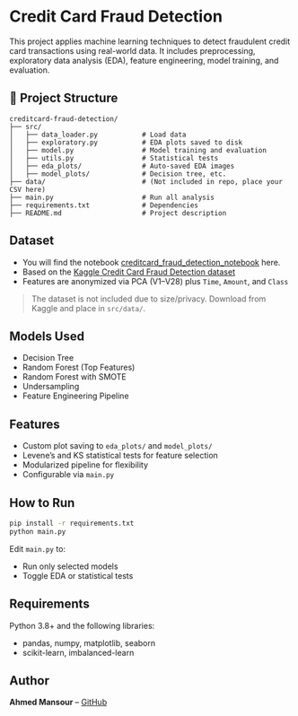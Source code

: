 # Credit Card Fraud Detection

This project applies machine learning techniques to detect fraudulent credit card transactions using real-world data. It includes preprocessing, exploratory data analysis (EDA), feature engineering, model training, and evaluation.

## 📂 Project Structure

```
creditcard-fraud-detection/
├── src/
│   ├── data_loader.py           # Load data
│   ├── exploratory.py           # EDA plots saved to disk
│   ├── model.py                 # Model training and evaluation
│   ├── utils.py                 # Statistical tests
│   ├── eda_plots/               # Auto-saved EDA images
│   ├── model_plots/             # Decision tree, etc.
├── data/                        # (Not included in repo, place your CSV here)
├── main.py                      # Run all analysis
├── requirements.txt             # Dependencies
├── README.md                    # Project description
```

##  Dataset

- You will find the notebook [creditcard_fraud_detection_notebook](https://colab.research.google.com/drive/1-8Qtbw47T2QZEJEixNPSzvrN33GgRs3W?usp=sharing) here.
- Based on the [Kaggle Credit Card Fraud Detection dataset](https://www.kaggle.com/datasets/mlg-ulb/creditcardfraud)
- Features are anonymized via PCA (V1–V28) plus `Time`, `Amount`, and `Class`

> The dataset is not included due to size/privacy. Download from Kaggle and place in `src/data/`.

##  Models Used

- Decision Tree
- Random Forest (Top Features)
- Random Forest with SMOTE
- Undersampling
- Feature Engineering Pipeline

##  Features

- Custom plot saving to `eda_plots/` and `model_plots/`
- Levene’s and KS statistical tests for feature selection
- Modularized pipeline for flexibility
- Configurable via `main.py`

## How to Run

```bash
pip install -r requirements.txt
python main.py
```

Edit `main.py` to:
- Run only selected models
- Toggle EDA or statistical tests

## Requirements

Python 3.8+ and the following libraries:
- pandas, numpy, matplotlib, seaborn
- scikit-learn, imbalanced-learn

## Author

**Ahmed Mansour** – [GitHub](https://github.com/AhmedMansour1070)
